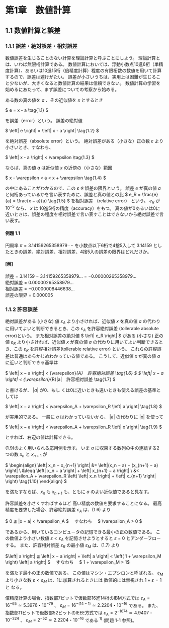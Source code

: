 # 第1章　数値計算

## 1.1 数値計算と誤差

### 1.1.1 誤差・絶対誤差・相対誤差

数値誤差を生じることのない計算を理論計算と呼ぶことにしよう。
理論計算とは、いわば無限桁計算である。
数値計算においては、浮動小数点10進6桁（単精度計算）、あるいは10進15桁（倍精度計算）程度の有限桁数の数値を用いて計算するので、誤差は避けがたい。
誤差が小さいうちは、実用上は困難が生じること少ないが、大きくなると数値計算の結果は信頼できない。
数値計算の学習を始めるにあたって、まず誤差についての考察から始める。

ある数の真の値を $a$ 、その近似値を $x$ とするとき

$
e = x - a \tag{1.1}
$

を誤差（error）という。
誤差の絶対値

$
\left| e \right| = \left| x - a \right| \tag{1.2}
$

を絶対誤差（absolute error）という。
絶対誤差がある（小さな）正の数 $\varepsilon$ より小さいとき、すなわち、

$
\left| x - a \right| < \varepsilon \tag{1.3}
$

ならば、真の値 $a$ は近似値 $x$ の近傍の（小さな）範囲

$
x - \varepsilon < a < x + \varepsilon \tag{1.4}
$

の中にあることがわかるので、この $\varepsilon$ を誤差の限界という。
誤差 $e$ が真の値 $a$ と何桁あっているかを言い表すために、誤差と真の値との比
$
e_R = \frac{e}{a} = \frac{x − a}{a} \tag{1.5}
$
を相対誤差 （relative error） という。
$e_R$ が $10^{−5}$ なら、 $x$ は 10進5桁の精度（accuracy）をもつ。
真の値が0あるいは0に近いときは、誤差の程度を相対誤差で言い表すことはできないから絶対誤差で言い表す。

#### 例題 1.1 
円周率 $\pi = 3.14159265358979···$ を小数点以下6桁で4捨5入して $3.14159$ としたときの誤差、絶対誤差、相対誤差、4捨5入の誤差の限界はどれだけか。

#### \[解\]
誤差 = 3.14159 − 3.14159265358979... = −0.00000265358979...  
絶対誤差 = 0.00000265358979...  
相対誤差 = −0.0000008446638...  
誤差の限界 = 0.000005  

### 1.1.2 許容誤差

絶対誤差がある (小さな) 値 $\varepsilon_A$ より小さければ、近似値 $x$ を真の値 $a$ の代わりに用いてよいと判断できるとき、この $\varepsilon_A$ を許容絶対誤差 (tollerable absolute error)という。
また相対誤差の絶対値 $ \left| e_R \right| $ がある (小さな) 正の値 $\varepsilon_R$ より小さければ、近似値 $x$ が真の値 $a$ の代わりに用いてよい判断できるとき、この $\varepsilon_R$ を許容相対誤差(tollerable relative error) という。
これらの許容誤差は普通はあらかじめわかっている値である。
こうして、近似値 $x$ が真の値 $a$ に近いと判断できる基準は

$
\left| x − a \right| < {\varepsilon}_{A}　許容絶対誤差 \tag{1.6}
$
$
\left| x − a \right| < {\varepsilon}_{R}|a|　許容相対誤差 \tag{1.7}
$

と書けるが、 $\left| a \right|$ が0、もし くは0に近いときも遠いときも使える誤差の基準としては

$
\left| x − a \right| < \varepsilon_A + \varepsilon_R \left| a \right| \tag{1.8}
$

が実用的である。
一般に $a$ はわかっていないから、 |a| の代わりに |x| を使って


$
\left| x − a \right| < \varepsilon_A + \varepsilon_R \left| x \right| \tag{1.9}
$

とすれば、右辺の値は計算できる。

(1.9)のよく用いられる応用例を示す。
いま $a$ に収束する数列の中の連続する2つの数 $x_n$ と $x_{n+1}$ が

$
\begin{align}
\left| x_n − x_{n+1} \right| &= \left|(x_n − a) − (x_{n+1} − a) \right| \\
&\leqq \left| x_n − a \right| + \left| x_{n+1} − a \right| \\
&< \varepsilon_A + \varepsilon_R \left( \left| x_n \right| + \left| x_{n+1} \right| \right) \tag{1.10}
\end{align}
$

を満たすならば、$x_n$ も $x_{n+1}$ も、ともに $a$ のよい近似値であると見なす。

許容誤差を小さくすればするほど 高い精度の数値を要求することになる。
最高精度を要求した場合、許容絶対誤差 $\varepsilon_A$ は、(1.6) より

$ 0 ≦ |x − a| < \varepsilon_A $ 　すなわち　 $ \varepsilon_A > 0 $

であるから、用いているコンピュ－タの記憶できる最小の正の数値である。
この数値より小さい数値 $\varepsilon < \varepsilon_A$ を記憶させようとすると $\varepsilon$ = 0 とアンダーフローする。
また、許容相対誤差 $\varepsilon_R$ の最小値 $\varepsilon_M$ は、(1.7) より

$\left| a \right| ≦ \left| x − a \right| + \left| a \right| < \left( 1 + \varepsilon_M  \right) \left| a \right| $ 　すなわち　 $ 1 + \varepsilon_M > 1$

を満たす最小の正の数値である。
この値はマシン・エプシロンと呼ばれる。
$\varepsilon_M$ より小さな数 $\varepsilon < \varepsilon_M$ は、1に加算されるときには 数値的には無視され $1 + \varepsilon = 1$ と
なる。

倍精度計算の場合、指数部7ビットで仮数部16進14桁のIBM方式では $\varepsilon_A =
16^{−65} \simeq 5.3976・10^{−79}$ 、 $\varepsilon_M = 16^{−(14−1)} \simeq 2.2204・10^{−16}$ である。
また、指数部11ビットで仮数部52ビットのIEEE方式では $\varepsilon_A = 2^{−1074} \simeq 4.9407・10^{−324}$ 、 $\varepsilon_M = 2^{−52} \simeq 2.2204・10^{−16}$ である $^{1)}$ (問題 1-1 参照)。
